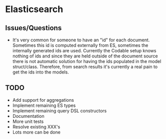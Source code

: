 # Elasticsearch

## Issues/Questions

* It's very common for someone to have an "id" for each document. Sometimes
  this id is computed externally from ES, sometimes the internally generated
  ids are used. Currently the Codable setup knows nothing of ids and since they
  are held outside of the document source there is not automatic solution for
  having the ids populated in the model struct/class. Therefore, from search
  results it's currently a real pain to get the ids into the models.

## TODO

* Add support for aggregations
* Implement remaining ES types
* Implement remaining query DSL constructors
* Documentation 
* More unit tests
* Resolve existing XXX's
* Lots more can be done
